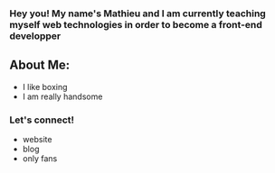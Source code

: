 ### Hey you! My name's Mathieu and I am currently teaching myself web technologies in order to become a front-end developper

## About Me:
- I like boxing
- I am really handsome

### Let's connect!
- website
- blog
- only fans

<br>


